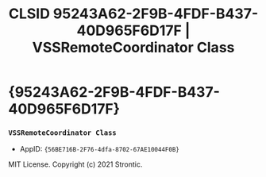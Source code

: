 ﻿---
title: "CLSID 95243A62-2F9B-4FDF-B437-40D965F6D17F | VSSRemoteCoordinator Class"
excerpt: What is COM-Object CLSID 95243A62-2F9B-4FDF-B437-40D965F6D17F?
---

# {95243A62-2F9B-4FDF-B437-40D965F6D17F}

### `VSSRemoteCoordinator Class`
* AppID: `{56BE716B-2F76-4dfa-8702-67AE10044F0B}`

MIT License. Copyright (c) 2021 Strontic.


